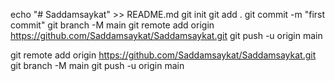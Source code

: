 echo "# Saddamsaykat" >> README.md
git init
git add .
git commit -m "first commit"
git branch -M main
git remote add origin https://github.com/Saddamsaykat/Saddamsaykat.git
git push -u origin main

git remote add origin https://github.com/Saddamsaykat/Saddamsaykat.git
git branch -M main
git push -u origin main